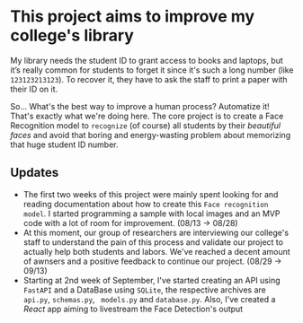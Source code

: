 # This project aims to improve my college's library

My library needs the student ID to grant access to books and laptops, but it’s really common for students to forget it since it's such a long number (like `123123213123`). To recover it, they have to ask the staff to print a paper with their ID on it.

So... What's the best way to improve a human process? Automatize it! That's exactly what we're doing here. The core project is to create a Face Recognition model to `recognize` (of course) all students by their _beautiful faces_ and avoid that boring and energy-wasting problem about memorizing that huge student ID number.

## Updates

- The first two weeks of this project were mainly spent looking for and reading documentation about how to create this `Face recognition model`. I started programming a sample with local images and an MVP code with a lot of room for improvement. (08/13 -> 08/28)
- At this moment, our group of researchers are interviewing our college's staff to understand the pain of this process and validate our project to actually help both students and labors. We've reached a decent amount of awnsers and a positive feedback to continue our project. (08/29 -> 09/13)
- Starting at 2nd week of September, I've started creating an API using `FastAPI` and a DataBase using `SQLite`, the respective archives are `api.py`, `schemas.py`, ` models.py` and `database.py`. Also, I've created a _React_ app aiming to livestream the Face Detection's output

